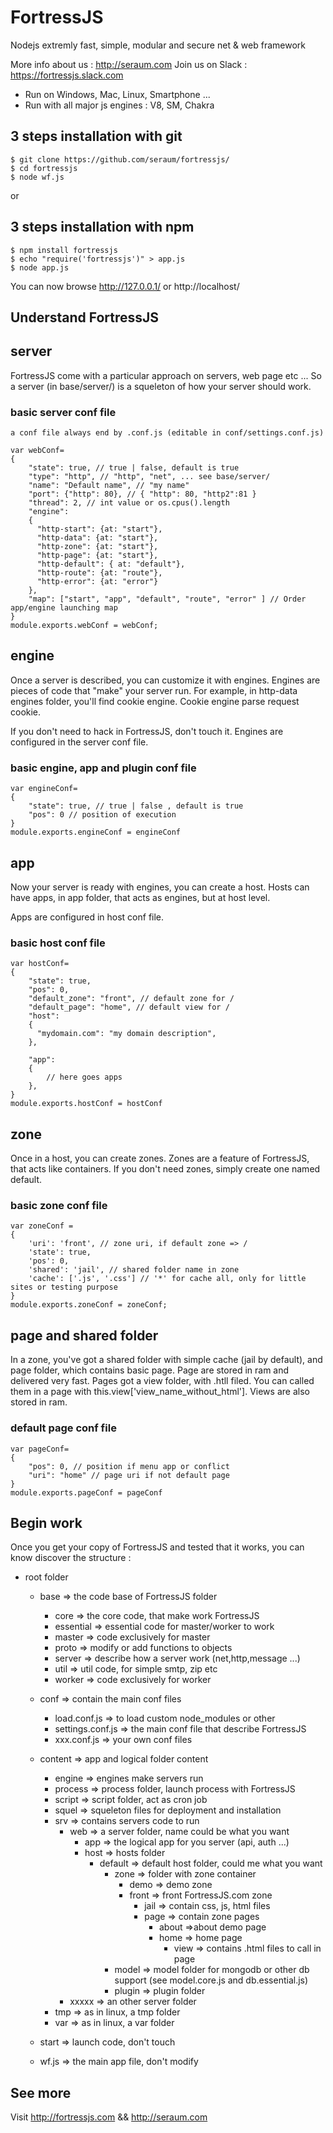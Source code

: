 # FortressJS
Nodejs extremly fast, simple, modular and secure net &amp; web framework

More info about us : http://seraum.com
Join us on Slack : https://fortressjs.slack.com


* Run on Windows, Mac, Linux, Smartphone ...
* Run with all major js engines : V8, SM, Chakra

3 steps installation with git
-----------------------------

```
$ git clone https://github.com/seraum/fortressjs/
$ cd fortressjs
$ node wf.js
```

or

3 steps installation with npm
-----------------------------

```
$ npm install fortressjs
$ echo "require('fortressjs')" > app.js
$ node app.js
```

You can now browse http://127.0.0.1/ or http://localhost/

Understand FortressJS
---------------------

## server 

FortressJS come with a particular approach on servers, web page etc ... So a server (in base/server/) is a squeleton of how your server should work.

### basic server conf file

	a conf file always end by .conf.js (editable in conf/settings.conf.js)
	
```
var webConf=
{
	"state": true, // true | false, default is true
	"type": "http", // "http", "net", ... see base/server/
	"name": "Default name", // "my name"
	"port": {"http": 80}, // { "http": 80, "http2":81 }
	"thread": 2, // int value or os.cpus().length
	"engine": 
	{
	  "http-start": {at: "start"},
	  "http-data": {at: "start"},
	  "http-zone": {at: "start"},
	  "http-page": {at: "start"},
	  "http-default": { at: "default"},
	  "http-route": {at: "route"},
	  "http-error": {at: "error"}
	},
	"map": ["start", "app", "default", "route", "error" ] // Order app/engine launching map
}
module.exports.webConf = webConf;
```
	
## engine 

Once a server is described, you can customize it with engines. Engines are pieces of code that "make" your server run. For example, in http-data engines folder, you'll find cookie engine. Cookie engine parse request cookie. 

If you don't need to hack in FortressJS, don't touch it. Engines are configured in the server conf file.

### basic engine, app and plugin conf file

```
var engineConf=
{
	"state": true, // true | false , default is true
	"pos": 0 // position of execution
}
module.exports.engineConf = engineConf
```

## app 

Now your server is ready with engines, you can create a host. Hosts can have apps, in app folder, that acts as engines, but at host level.

Apps are configured in host conf file.

### basic host conf file

```
var hostConf=
{
	"state": true,
	"pos": 0,
	"default_zone": "front", // default zone for /
	"default_page": "home", // default view for /
    "host":
    {
      "mydomain.com": "my domain description",
    },

    "app":
    {
		// here goes apps
    },
}
module.exports.hostConf = hostConf
```

## zone 

Once in a host, you can create zones. Zones are a feature of FortressJS, that acts like containers. If you don't need zones, simply create one named default.

### basic zone conf file

```
var zoneConf =
{
	'uri': 'front', // zone uri, if default zone => /
	'state': true, 
	'pos': 0,
	'shared': 'jail', // shared folder name in zone 
	'cache': ['.js', '.css'] // '*' for cache all, only for little sites or testing purpose	
}
module.exports.zoneConf = zoneConf;
```


## page and shared folder

In a zone, you've got a shared folder with simple cache (jail by default), and page folder, which contains basic page. Page are stored in ram and delivered very fast. Pages got a view folder, with .htll filed. You can called them in a page with this.view['view_name_without_html']. Views are also stored in ram.

### default page conf file

```
var pageConf=
{
	"pos": 0, // position if menu app or conflict
	"uri": "home" // page uri if not default page
}
module.exports.pageConf = pageConf
```

Begin work
----------

Once you get your copy of FortressJS and tested that it works, you can know discover the structure :

* root folder
	* base => the code base of FortressJS folder
		* core => the core code, that make work FortressJS
		* essential => essential code for master/worker to work
		* master => code exclusively for master 
		* proto => modify or add functions to objects
		* server => describe how a server work (net,http,message ...)
		* util => util code, for simple smtp, zip etc
		* worker => code exclusively for worker
	* conf => contain the main conf files
		* load.conf.js => to load custom node_modules or other
		* settings.conf.js => the main conf file that describe FortressJS
		* xxx.conf.js => your own conf files
	* content => app and logical folder content
		* engine => engines make servers run
		* process => process folder, launch process with FortressJS
		* script => script folder, act as cron job
		* squel => squeleton files for deployment and installation
		* srv => contains servers code to run
			* web => a server folder, name could be what you want
				* app => the logical app for you server (api, auth ...)
				* host => hosts folder
					* default => default host folder, could me what you want
						* zone => folder with zone container
							* demo => demo zone 
							* front => front FortressJS.com zone 
								* jail => contain css, js, html files
								* page => contain zone pages 
									* about =>about demo page
									* home => home page
										* view => contains .html files to call in page
						* model => model folder for mongodb or other db support (see model.core.js and db.essential.js)
						* plugin => plugin folder
			* xxxxx => an other server folder
		* tmp => as in linux, a tmp folder
		* var => as in linux, a var folder
	* start => launch code, don't touch
		
	* wf.js => the main app file, don't modify

See more
--------

Visit http://fortressjs.com && http://seraum.com
